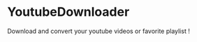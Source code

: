 YoutubeDownloader
=================

Download and convert your youtube videos or favorite playlist !
